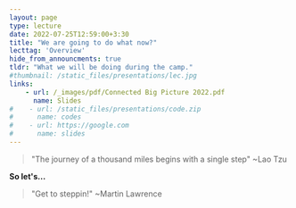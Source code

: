 ```yaml
---
layout: page
type: lecture
date: 2022-07-25T12:59:00+3:30
title: "We are going to do what now?"
lecttag: 'Overview'
hide_from_announcments: true
tldr: "What we will be doing during the camp."
#thumbnail: /static_files/presentations/lec.jpg
links: 
    - url: /_images/pdf/Connected Big Picture 2022.pdf
      name: Slides
#    - url: /static_files/presentations/code.zip
#      name: codes
#    - url: https://google.com
#      name: slides
---
```


<blockquote> "The journey of a thousand miles begins with a single step"
~Lao Tzu </blockquote>

**So let's...**
<blockquote>  "Get to steppin!"
~Martin Lawrence </blockquote>